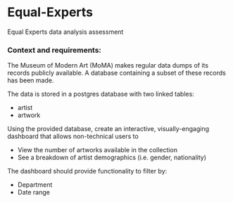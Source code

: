 # Equal-Experts
Equal Experts data analysis assessment 

### Context and requirements:
The Museum of Modern Art (MoMA) makes regular data dumps of its records publicly available. A database containing a subset of these records has been made.

The data is stored in a postgres database with two linked tables:
- artist
- artwork

Using the provided database, create an interactive, visually-engaging dashboard that allows non-technical users to

- View the number of artworks available in the collection
- See a breakdown of artist demographics (i.e. gender, nationality)

The dashboard should provide functionality to filter by:

- Department
- Date range
